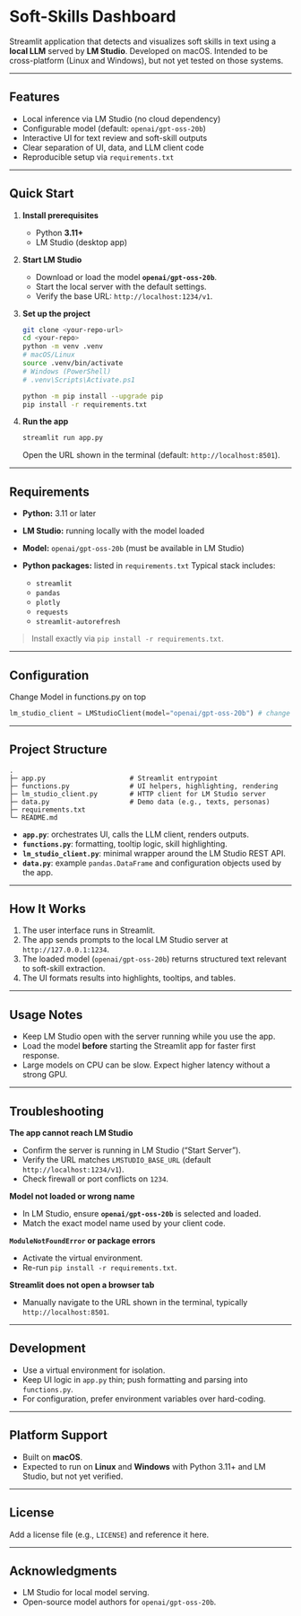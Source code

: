# Soft-Skills Dashboard

Streamlit application that detects and visualizes soft skills in text using a **local LLM** served by **LM Studio**. Developed on macOS. Intended to be cross-platform (Linux and Windows), but not yet tested on those systems.

---

## Features

* Local inference via LM Studio (no cloud dependency)
* Configurable model (default: `openai/gpt-oss-20b`)
* Interactive UI for text review and soft-skill outputs
* Clear separation of UI, data, and LLM client code
* Reproducible setup via `requirements.txt`

---

## Quick Start

1. **Install prerequisites**

   * Python **3.11+**
   * LM Studio (desktop app)

2. **Start LM Studio**

   * Download or load the model **`openai/gpt-oss-20b`**.
   * Start the local server with the default settings.
   * Verify the base URL: `http://localhost:1234/v1`.

3. **Set up the project**

   ```bash
   git clone <your-repo-url>
   cd <your-repo>
   python -m venv .venv
   # macOS/Linux
   source .venv/bin/activate
   # Windows (PowerShell)
   # .venv\Scripts\Activate.ps1

   python -m pip install --upgrade pip
   pip install -r requirements.txt
   ```

4. **Run the app**

   ```bash
   streamlit run app.py
   ```

   Open the URL shown in the terminal (default: `http://localhost:8501`).

---

## Requirements

* **Python:** 3.11 or later
* **LM Studio:** running locally with the model loaded
* **Model:** `openai/gpt-oss-20b` (must be available in LM Studio)
* **Python packages:** listed in `requirements.txt`
  Typical stack includes:

  * `streamlit`
  * `pandas`
  * `plotly`
  * `requests`
  * `streamlit-autorefresh`

> Install exactly via `pip install -r requirements.txt`.

---

## Configuration

Change Model in functions.py on top

```python
lm_studio_client = LMStudioClient(model="openai/gpt-oss-20b") # change model here
```


---

## Project Structure

```
.
├─ app.py                     # Streamlit entrypoint
├─ functions.py               # UI helpers, highlighting, rendering
├─ lm_studio_client.py        # HTTP client for LM Studio server
├─ data.py                    # Demo data (e.g., texts, personas)
├─ requirements.txt
└─ README.md
```

* **`app.py`**: orchestrates UI, calls the LLM client, renders outputs.
* **`functions.py`**: formatting, tooltip logic, skill highlighting.
* **`lm_studio_client.py`**: minimal wrapper around the LM Studio REST API.
* **`data.py`**: example `pandas.DataFrame` and configuration objects used by the app.

---

## How It Works

1. The user interface runs in Streamlit.
2. The app sends prompts to the local LM Studio server at `http://127.0.0.1:1234`.
3. The loaded model (`openai/gpt-oss-20b`) returns structured text relevant to soft-skill extraction.
4. The UI formats results into highlights, tooltips, and tables.

---

## Usage Notes

* Keep LM Studio open with the server running while you use the app.
* Load the model **before** starting the Streamlit app for faster first response.
* Large models on CPU can be slow. Expect higher latency without a strong GPU.

---

## Troubleshooting

**The app cannot reach LM Studio**

* Confirm the server is running in LM Studio (“Start Server”).
* Verify the URL matches `LMSTUDIO_BASE_URL` (default `http://localhost:1234/v1`).
* Check firewall or port conflicts on `1234`.

**Model not loaded or wrong name**

* In LM Studio, ensure **`openai/gpt-oss-20b`** is selected and loaded.
* Match the exact model name used by your client code.

**`ModuleNotFoundError` or package errors**

* Activate the virtual environment.
* Re-run `pip install -r requirements.txt`.

**Streamlit does not open a browser tab**

* Manually navigate to the URL shown in the terminal, typically `http://localhost:8501`.

---

## Development

* Use a virtual environment for isolation.
* Keep UI logic in `app.py` thin; push formatting and parsing into `functions.py`.
* For configuration, prefer environment variables over hard-coding.

---

## Platform Support

* Built on **macOS**.
* Expected to run on **Linux** and **Windows** with Python 3.11+ and LM Studio, but not yet verified.

---

## License

Add a license file (e.g., `LICENSE`) and reference it here.

---

## Acknowledgments

* LM Studio for local model serving.
* Open-source model authors for `openai/gpt-oss-20b`.
